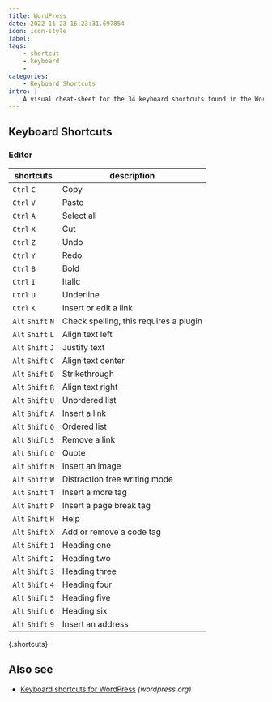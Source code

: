 ```yaml
---
title: WordPress
date: 2022-11-23 16:23:31.697854
icon: icon-style
label: 
tags: 
    - shortcut
    - keyboard
    - 
categories:
    - Keyboard Shortcuts
intro: |
    A visual cheat-sheet for the 34 keyboard shortcuts found in the WordPress visual editor
---
```




Keyboard Shortcuts
------------------



### Editor

shortcuts | description
---|---
`Ctrl` `C`  | Copy
`Ctrl` `V`  | Paste
`Ctrl` `A`  | Select all
`Ctrl` `X`  | Cut
`Ctrl` `Z`  | Undo
`Ctrl` `Y`  | Redo
`Ctrl` `B`  | Bold
`Ctrl` `I`  | Italic
`Ctrl` `U`  | Underline
`Ctrl` `K`  | Insert or edit a link
`Alt` `Shift` `N`  | Check spelling, this requires a plugin
`Alt` `Shift` `L`  | Align text left
`Alt` `Shift` `J`  | Justify text
`Alt` `Shift` `C`  | Align text center
`Alt` `Shift` `D`  | Strikethrough
`Alt` `Shift` `R`  | Align text right
`Alt` `Shift` `U`  | Unordered list
`Alt` `Shift` `A`  | Insert a link
`Alt` `Shift` `O`  | Ordered list
`Alt` `Shift` `S`  | Remove a link
`Alt` `Shift` `Q`  | Quote
`Alt` `Shift` `M`  | Insert an image
`Alt` `Shift` `W`  | Distraction free writing mode
`Alt` `Shift` `T`  | Insert a more tag
`Alt` `Shift` `P`  | Insert a page break tag
`Alt` `Shift` `H`  | Help
`Alt` `Shift` `X`  | Add or remove a code tag
`Alt` `Shift` `1`  | Heading one
`Alt` `Shift` `2`  | Heading two
`Alt` `Shift` `3`  | Heading three
`Alt` `Shift` `4`  | Heading four
`Alt` `Shift` `5`  | Heading five
`Alt` `Shift` `6`  | Heading six
`Alt` `Shift` `9`  | Insert an address
{.shortcuts}




Also see
--------
- [Keyboard shortcuts for WordPress](https://wordpress.org/support/article/keyboard-shortcuts/) _(wordpress.org)_
